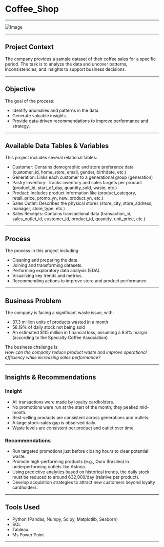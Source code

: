 # Coffee_Shop

---

![Image](https://github.com/user-attachments/assets/7dd1f978-630d-486c-8983-5a5d01410be0)

---

## Project Context
The company provides a sample dataset of their coffee sales for a specific period. The task is to analyze the data and uncover patterns, inconsistencies, and insights to support business decisions.

---

## Objective
The goal of the process:
- Identify anomalies and patterns in the data.
- Generate valuable insights.
- Provide data-driven recommendations to improve performance and strategy.

---

## Available Data Tables & Variables
This project includes several relational tables:
- Customer: Contains demographic and store preference data (customer_id, home_store, email, gender, birthdate, etc.)
- Generation: Links each customer to a generational group (generation)
- Pastry Inventory: Tracks inventory and sales targets per product (product_id, start_of_day, quantity_sold, waste, etc.)
- Product: Includes product information like (product_category, retail_price, promo_yn, new_product_yn, etc.)
- Sales Outlet: Describes the physical stores (store_city, store_address, manager, store_type, etc.)
- Sales Receipts: Contains transactional data (transaction_id, sales_outlet_id, customer_id, product_id, quantity, unit_price, etc.)

---

## Process
The process in this project including:
- Cleaning and preparing the data.
- Joining and transforming datasets.
- Performing exploratory data analysis (EDA).
- Visualizing key trends and metrics.
- Recommending actions to improve store and product performance.

---

## Business Problem
The company is facing a significant waste issue, with:
- 37.3 million units of products wasted in a month
- 58.19% of daily stock not being sold
- An estimated $115 million in financial loss, assuming a 6.8% margin (according to the Specialty Coffee Association)

The business challenge is: <br/>
*How can the company reduce product waste and improve operational efficiency while increasing sales performance?*

---

## Insights & Recommendations
### Insight
- All transactions were made by loyalty cardholders.
- No promotions were run at the start of the month; they peaked mid-month.
- Best-selling products are consistent across generations and outlets.
- A large stock-sales gap is observed daily.
- Waste levels are consistent per product and outlet over time.
### Recommendations
- Run targeted promotions just before closing hours to clear potential waste.
- Promote high-performing products (e.g., Ouro Brasileo) in underperforming outlets like Astoria.
- Using predictive analytics based on historical trends, the daily stock must be reduced to around 632,000/day (relative per product). 
- Develop acquisition strategies to attract new customers beyond loyalty cardholders.

---

## Tools Used
- Python (Pandas, Numpy, Scipy, Matplotlib, Seaborn)
- SQL
- Tableau
- Ms Power Point

---

